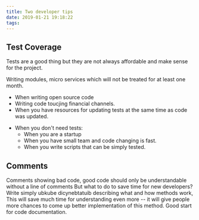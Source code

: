 ```yaml
---
title: Two developer tips
date: 2019-01-21 19:18:22
tags:
---
```

## Test Coverage
Tests are a good thing but they are not always affordable and make sense for the project. 

Writing modules, micro services which will not be treated for at least one month.

- When writing open source code
- Writing code toucjing financial channels.
- When you have resources for updating tests at the same time as code was updated.

* When you don't need tests: 
    - When you are a startup
    - When you have small team
        and code changing is fast.
    - When you write scripts that can be simply tested.


## Comments

Comments showing bad code,
good code should only be understandable without a line of comments But what to do to save time for new developers? Write simply ubkube dicynebtatuib describing what and how methods work,
This will save much time for understanding even more -- it will give people more chances to come up better implementation of this method. Good start for code documentation.

## 